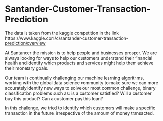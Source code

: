 # Santander-Customer-Transaction-Prediction

The data is taken from the kaggle competition in the link https://www.kaggle.com/c/santander-customer-transaction-prediction/overview 

At Santander the mission is to help people and businesses prosper. We are always looking for ways to help our customers understand their financial health and identify which products and services might help them achieve their monetary goals.

Our team is continually challenging our machine learning algorithms, working with the global data science community to make sure we can more accurately identify new ways to solve our most common challenge, binary classification problems such as: is a customer satisfied? Will a customer buy this product? Can a customer pay this loan?

In this challenge, we tried to identify which customers will make a specific transaction in the future, irrespective of the amount of money transacted. 
